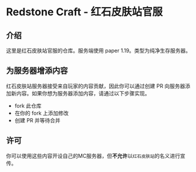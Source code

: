# Redstone Craft - 红石皮肤站官服

## 介绍

这里是红石皮肤站官服的仓库。服务端使用 paper 1.19。类型为纯净生存服务器。

## 为服务器增添内容

红石皮肤站服务器接受来自玩家的内容贡献，因此你可以通过创建 PR 向服务器添加新内容。如果你想为服务器添加内容，请通过以下步骤实现。

- fork 此仓库
- 在你的 fork 上添加修改
- 创建 PR 并等待合并

## 许可

你可以使用这些内容开设自己的MC服务器，但**不允许**以`红石皮肤站`的名义进行宣传。